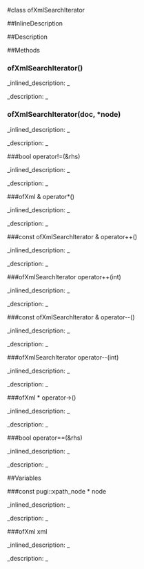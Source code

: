 #class ofXmlSearchIterator


<!--
_visible: True_
_advanced: True_
_istemplated: False_
_extends: _
-->

##InlineDescription






##Description





##Methods



### ofXmlSearchIterator()

<!--
_syntax: ofXmlSearchIterator()_
_name: ofXmlSearchIterator_
_returns: _
_returns_description: _
_parameters: _
_access: public_
_version_started: 0.10.0_
_version_deprecated: _
_summary: _
_constant: False_
_static: False_
_visible: True_
_advanced: False_
-->

_inlined_description: _







_description: _







<!----------------------------------------------------------------------------->

### ofXmlSearchIterator(doc, *node)

<!--
_syntax: ofXmlSearchIterator(doc, *node)_
_name: ofXmlSearchIterator_
_returns: _
_returns_description: _
_parameters: shared_ptr< pugi::xml_document > doc, const pugi::xpath_node *node_
_access: private_
_version_started: 0.10.0_
_version_deprecated: _
_summary: _
_constant: False_
_static: False_
_visible: True_
_advanced: False_
-->

_inlined_description: _







_description: _







<!----------------------------------------------------------------------------->

###bool operator!=(&rhs)

<!--
_syntax: operator!=(&rhs)_
_name: operator!=_
_returns: bool_
_returns_description: _
_parameters: const ofXmlSearchIterator &rhs_
_access: public_
_version_started: 0.10.0_
_version_deprecated: _
_summary: _
_constant: False_
_static: False_
_visible: True_
_advanced: False_
-->

_inlined_description: _







_description: _







<!----------------------------------------------------------------------------->

###ofXml & operator*()

<!--
_syntax: operator*()_
_name: operator*_
_returns: ofXml &_
_returns_description: _
_parameters: _
_access: public_
_version_started: 0.10.0_
_version_deprecated: _
_summary: _
_constant: False_
_static: False_
_visible: True_
_advanced: False_
-->

_inlined_description: _







_description: _







<!----------------------------------------------------------------------------->

###const ofXmlSearchIterator & operator++()

<!--
_syntax: operator++()_
_name: operator++_
_returns: const ofXmlSearchIterator &_
_returns_description: _
_parameters: _
_access: public_
_version_started: 0.10.0_
_version_deprecated: _
_summary: _
_constant: False_
_static: False_
_visible: True_
_advanced: False_
-->

_inlined_description: _







_description: _







<!----------------------------------------------------------------------------->

###ofXmlSearchIterator operator++(int)

<!--
_syntax: operator++(int)_
_name: operator++_
_returns: ofXmlSearchIterator_
_returns_description: _
_parameters: int _
_access: public_
_version_started: 0.10.0_
_version_deprecated: _
_summary: _
_constant: False_
_static: False_
_visible: True_
_advanced: False_
-->

_inlined_description: _







_description: _







<!----------------------------------------------------------------------------->

###const ofXmlSearchIterator & operator--()

<!--
_syntax: operator--()_
_name: operator--_
_returns: const ofXmlSearchIterator &_
_returns_description: _
_parameters: _
_access: public_
_version_started: 0.10.0_
_version_deprecated: _
_summary: _
_constant: False_
_static: False_
_visible: True_
_advanced: False_
-->

_inlined_description: _







_description: _







<!----------------------------------------------------------------------------->

###ofXmlSearchIterator operator--(int)

<!--
_syntax: operator--(int)_
_name: operator--_
_returns: ofXmlSearchIterator_
_returns_description: _
_parameters: int _
_access: public_
_version_started: 0.10.0_
_version_deprecated: _
_summary: _
_constant: False_
_static: False_
_visible: True_
_advanced: False_
-->

_inlined_description: _







_description: _







<!----------------------------------------------------------------------------->

###ofXml * operator->()

<!--
_syntax: operator->()_
_name: operator->_
_returns: ofXml *_
_returns_description: _
_parameters: _
_access: public_
_version_started: 0.10.0_
_version_deprecated: _
_summary: _
_constant: False_
_static: False_
_visible: True_
_advanced: False_
-->

_inlined_description: _







_description: _







<!----------------------------------------------------------------------------->

###bool operator==(&rhs)

<!--
_syntax: operator==(&rhs)_
_name: operator==_
_returns: bool_
_returns_description: _
_parameters: const ofXmlSearchIterator &rhs_
_access: public_
_version_started: 0.10.0_
_version_deprecated: _
_summary: _
_constant: False_
_static: False_
_visible: True_
_advanced: False_
-->

_inlined_description: _







_description: _







<!----------------------------------------------------------------------------->

##Variables



###const pugi::xpath_node * node

<!--
_name: node_
_type: const pugi::xpath_node *_
_access: private_
_version_started: 0.10.0_
_version_deprecated: _
_summary: _
_visible: True_
_constant: False_
_advanced: False_
-->

_inlined_description: _







_description: _







<!----------------------------------------------------------------------------->

###ofXml xml

<!--
_name: xml_
_type: ofXml_
_access: private_
_version_started: 0.10.0_
_version_deprecated: _
_summary: _
_visible: True_
_constant: False_
_advanced: False_
-->

_inlined_description: _







_description: _







<!----------------------------------------------------------------------------->

